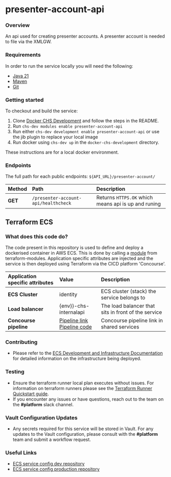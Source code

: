 # presenter-account-api

### Overview
An api used for creating presenter accounts. A presenter account is needed to file via the XMLGW.

### Requirements
In order to run the service locally you will need the following:
- [Java 21](https://www.oracle.com/java/technologies/downloads/#java21)
- [Maven](https://maven.apache.org/download.cgi)
- [Git](https://git-scm.com/downloads)

### Getting started
To checkout and build the service:
1. Clone [Docker CHS Development](https://github.com/companieshouse/docker-chs-development) and follow the steps in the README.
2. Run `chs-dev modules enable presenter-account-api`
3. Run either `chs-dev development enable presenter-account-api` or use the jib plugin to replace your local image
4. Run docker using `chs-dev up` in the `docker-chs-development` directory.

These instructions are for a local docker environment.

### Endpoints

The full path for each public endpoints:
`${API_URL}/presenter-account/`


Method    | Path                                                          | Description
:---------|:--------------------------------------------------------------|:-----------
**GET**   | `/presenter-account-api/healthcheck`                 | Returns `HTTPS.OK` which means api is up and runing




## Terraform ECS

### What does this code do?

The code present in this repository is used to define and deploy a dockerised container in AWS ECS.
This is done by calling a [module](https://github.com/companieshouse/terraform-modules/tree/main/aws/ecs) from terraform-modules. Application specific attributes are injected and the service is then deployed using Terraform via the CICD platform 'Concourse'.


Application specific attributes | Value                                | Description
:---------|:-----------------------------------------------------------------------------|:-----------
**ECS Cluster**        |identity                         | ECS cluster (stack) the service belongs to
**Load balancer**      |{env}}-chs-internalapi           | The load balancer that sits in front of the service
**Concourse pipeline**     |[Pipeline link](https://ci-platform.companieshouse.gov.uk/teams/team-development/pipelines/presenter-account-api) <br> [Pipeline code](https://github.com/companieshouse/ci-pipelines/blob/master/pipelines/ssplatform/team-development/presenter-account-api)                         | Concourse pipeline link in shared services


### Contributing
- Please refer to the [ECS Development and Infrastructure Documentation](https://companieshouse.atlassian.net/wiki/spaces/DEVOPS/pages/4390649858/Copy+of+ECS+Development+and+Infrastructure+Documentation+Updated) for detailed information on the infrastructure being deployed.

### Testing
- Ensure the terraform runner local plan executes without issues. For information on terraform runners please see the [Terraform Runner Quickstart guide](https://companieshouse.atlassian.net/wiki/spaces/DEVOPS/pages/1694236886/Terraform+Runner+Quickstart).
- If you encounter any issues or have questions, reach out to the team on the **#platform** slack channel.

### Vault Configuration Updates
- Any secrets required for this service will be stored in Vault. For any updates to the Vault configuration, please consult with the **#platform** team and submit a workflow request.

### Useful Links
- [ECS service config dev repository](https://github.com/companieshouse/ecs-service-configs-dev)
- [ECS service config production repository](https://github.com/companieshouse/ecs-service-configs-production)

